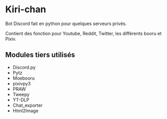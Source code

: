 # Kiri-chan

Bot Discord fait en python pour quelques serveurs privés.

Contient des fonction pour Youtube, Reddit, Twitter, les différents booru et Pixiv.

## Modules tiers utilisés
- Discord.py
- Pytz
- Moebooru
- pixivpy3
- PRAW
- Tweepy
- YT-DLP
- Chat_exporter
- Html2Image